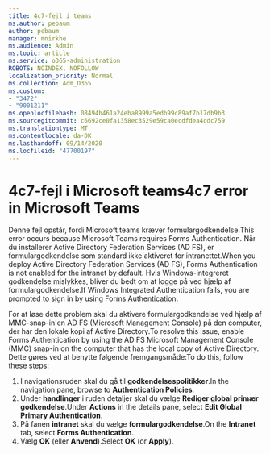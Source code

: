 ```yaml
---
title: 4c7-fejl i teams
ms.author: pebaum
author: pebaum
manager: mnirkhe
ms.audience: Admin
ms.topic: article
ms.service: o365-administration
ROBOTS: NOINDEX, NOFOLLOW
localization_priority: Normal
ms.collection: Adm_O365
ms.custom:
- "3472"
- "9001211"
ms.openlocfilehash: 08494b461a24eba8999a5edb99c89af7b17db9b3
ms.sourcegitcommit: c6692ce0fa1358ec3529e59ca0ecdfdea4cdc759
ms.translationtype: MT
ms.contentlocale: da-DK
ms.lasthandoff: 09/14/2020
ms.locfileid: "47700197"
---
```

# <a name="4c7-error-in-microsoft-teams"></a><span data-ttu-id="072fb-102">4c7-fejl i Microsoft teams</span><span class="sxs-lookup"><span data-stu-id="072fb-102">4c7 error in Microsoft Teams</span></span>

<span data-ttu-id="072fb-103">Denne fejl opstår, fordi Microsoft teams kræver formulargodkendelse.</span><span class="sxs-lookup"><span data-stu-id="072fb-103">This error occurs because Microsoft Teams requires Forms Authentication.</span></span> <span data-ttu-id="072fb-104">Når du installerer Active Directory Federation Services (AD FS), er formulargodkendelse som standard ikke aktiveret for intranettet.</span><span class="sxs-lookup"><span data-stu-id="072fb-104">When you deploy Active Directory Federation Services (AD FS), Forms Authentication is not enabled for the intranet by default.</span></span> <span data-ttu-id="072fb-105">Hvis Windows-integreret godkendelse mislykkes, bliver du bedt om at logge på ved hjælp af formulargodkendelse.</span><span class="sxs-lookup"><span data-stu-id="072fb-105">If Windows Integrated Authentication fails, you are prompted to sign in by using Forms Authentication.</span></span>

<span data-ttu-id="072fb-106">For at løse dette problem skal du aktivere formulargodkendelse ved hjælp af MMC-snap-in'en AD FS (Microsoft Management Console) på den computer, der har den lokale kopi af Active Directory.</span><span class="sxs-lookup"><span data-stu-id="072fb-106">To resolve this issue, enable Forms Authentication by using the AD FS Microsoft Management Console (MMC) snap-in on the computer that has the local copy of Active Directory.</span></span> <span data-ttu-id="072fb-107">Dette gøres ved at benytte følgende fremgangsmåde:</span><span class="sxs-lookup"><span data-stu-id="072fb-107">To do this, follow these steps:</span></span> 

1. <span data-ttu-id="072fb-108">I navigationsruden skal du gå til **godkendelsespolitikker**.</span><span class="sxs-lookup"><span data-stu-id="072fb-108">In the navigation pane, browse to **Authentication Policies**.</span></span>
2. <span data-ttu-id="072fb-109">Under **handlinger** i ruden detaljer skal du vælge **Rediger global primær godkendelse**.</span><span class="sxs-lookup"><span data-stu-id="072fb-109">Under **Actions** in the details pane, select **Edit Global Primary Authentication**.</span></span>
3. <span data-ttu-id="072fb-110">På fanen **intranet** skal du vælge **formulargodkendelse**.</span><span class="sxs-lookup"><span data-stu-id="072fb-110">On the **Intranet** tab, select **Forms Authentication**.</span></span>
4. <span data-ttu-id="072fb-111">Vælg **OK** (eller **Anvend**).</span><span class="sxs-lookup"><span data-stu-id="072fb-111">Select **OK** (or **Apply**).</span></span>